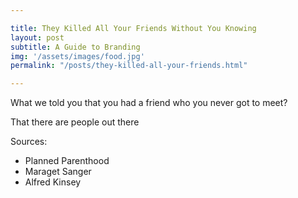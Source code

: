```yaml
---

title: They Killed All Your Friends Without You Knowing
layout: post
subtitle: A Guide to Branding
img: '/assets/images/food.jpg'
permalink: "/posts/they-killed-all-your-friends.html"

---
```


What we told you that you had a friend who you never got to meet?

That there are people out there 

Sources:
- Planned Parenthood
- Maraget Sanger
- Alfred Kinsey